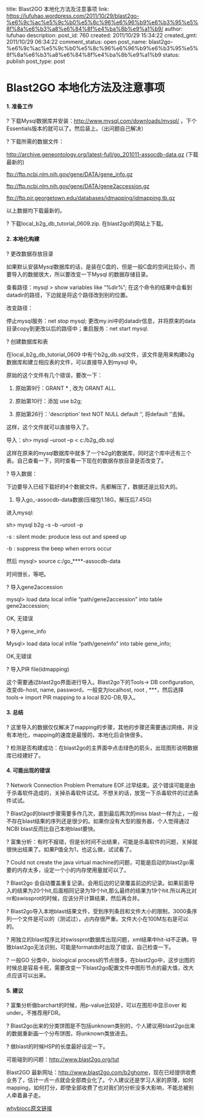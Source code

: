 title: Blast2GO 本地化方法及注意事项
link: https://lufuhao.wordpress.com/2011/10/29/blast2go-%e6%9c%ac%e5%9c%b0%e5%8c%96%e6%96%b9%e6%b3%95%e5%8f%8a%e6%b3%a8%e6%84%8f%e4%ba%8b%e9%a1%b9/
author: lufuhao
description: 
post_id: 760
created: 2011/10/29 15:34:22
created_gmt: 2011/10/29 06:34:22
comment_status: open
post_name: blast2go-%e6%9c%ac%e5%9c%b0%e5%8c%96%e6%96%b9%e6%b3%95%e5%8f%8a%e6%b3%a8%e6%84%8f%e4%ba%8b%e9%a1%b9
status: publish
post_type: post

# Blast2GO 本地化方法及注意事项

#### 1\. 准备工作

? 下载Mysql数据库并安装：<http://www.mysql.com/downloads/mysql/> 。下个Essentials版本的就可以了。然后装上。（出问题自己解决） 

? 下载所需的数据文件： 

http://archive.geneontology.org/latest-full/go_201011-assocdb-data.gz (下载最新的) 

ftp://ftp.ncbi.nlm.nih.gov/gene/DATA/gene_info.gz 

ftp://ftp.ncbi.nlm.nih.gov/gene/DATA/gene2accession.gz 

ftp://ftp.pir.georgetown.edu/databases/idmapping/idmapping.tb.gz 

以上数据均下载最新的。 

? 下载local_b2g_db_tutorial_0609.zip. 在blast2go的网站上下载。 

#### 2\. 本地化构建

? 更改数据存放目录 

如果默认安装Mysql数据库的话，是装在C盘的，但是一般C盘的空间比较小，而要导入的数据很大，所以要改变一下Mysql 的数据存储目录。 

查看路径：mysql > show variables like “%dir%”; 在这个命令的结果中会看到datadir的路径，下边就是将这个路径改到别的位置。 

改变路径： 

停止mysql服务：net stop mysql; 更改my.ini中的datadir信息，并将原来的data目录copy到更改以后的路径中；重启服务：net start mysql. 

? 创建数据库和表 

在local_b2g_db_tutorial_0609 中有个b2g_db.sql文件，该文件是用来构建b2g数据库和建立相应表的文件，可以直接导入到mysql 中。 

原始的这个文件有几个错误，要改一下： 

1) 原始第9行：GRANT * , 改为 GRANT ALL. 

2) 原始第10行：添加 use b2g; 

3) 原始第26行：’description’ text NOT NULL default ‘’, 将default ‘’去掉。 

这样，这个文件就可以直接导入了。 

导入：sh> mysql –uroot –p < c:/b2g_db.sql 

这样在原来的mysql数据库中就多了一个b2g的数据库，同时这个库中还有三个表。自己查看一下，同时查看一下现在的数据存放目录是否改变了。 

? 导入数据： 

下边要导入已经下载好的4个数据文件。先都解压了，数据还是比较大的。 

1) 导入go_<YYYYMM>-assocdb-data数据(压缩包1.18G，解压后7.45G) 

进入mysql: 

sh> mysql b2g –s –b –uroot –p 

-s : silent mode: produce less out and speed up 

-b : suppress the beep when errors occur 

然后 mysql> source c:/go_****-assocdb-data 

时间很长，等吧。 

? 导入gene2accession 

mysql> load data local infile “path/gene2accession” into table gene2accession; 

OK, 无错误 

? 导入gene_info 

Mysql> load data local infile “path/geneinfo” into table gene_info; 

OK,无错误 

? 导入PIR file(idmapping) 

这个需要通过blast2go界面进行导入。Blast2go下的Tools-> DB configuration, 改变db-host, name, password，一般变为localhost, root , ***，然后选择 tools-> import PIR mapping to a local B2G-DB,导入。 

#### 3\. 总结

? 这里导入的数据仅仅解决了mapping的步骤，其他的步骤还需要通过网络，并没有本地化，mapping的速度是最慢的，本地化后会快很多。 

? 检测是否构建成功：在blast2go的主界面中点击绿色的箭头，出现图形说明数据库已经建好了。 

#### 4\. 可能出现的错误

? Network Connection Problem Premature EOF.过早结束。这个错误可能是由于杀毒软件造成的，关掉杀毒软件试试。不想关的话，放宽一下杀毒软件的过滤条件试试。 

? Blast2go的blast步骤需要多作几次，直到最后两次的miss blast一样为止，一般不存在blast结果的序列还是很少的。如果你没有大型的服务器，个人觉得通过NCBI blast反而比自己本地blast要快。 

? 富集分析：有时不报错，但是长时间不出结果，可能是杀毒软件的问题，关掉就很快出结果了。如果P值全为1，也这么做，试试看了。 

? Could not create the java virtual machine的问题，可能是启动的blast2go需要的内存太多，设定一个小的内存使用量就可以了。 

? Blast2go 会自动覆盖重复记录。会用后边的记录覆盖前边的记录。如果前面导入的结果为20个hit,后面相同记录为19个hit,那么最终的结果为19个hit.所以再比对nr和swissprot的时候，应该分开计算结果，然后再合并。 

? Blast2go导入本地blast结果文件，受到序列条目和文件大小的限制，3000条序列一个文件是可以的（测试过），占内存很严重。文件大小在100M左右是可以的。 

? 用独立的blast程序比对swissprot数据库出现问题，xml结果中hit-id不正确，导致blast2go无法识别，可能是formatdb时出现了错误，自己检查一下。 

? 一般GO 分类中，biological process的节点很多，在blast2go中，这步出图的时候总是容易卡死，需要改变一下blast2go配置文件中图形节点的最大值，改大点应该可以出来。 

#### 5\. 建议

? 富集分析做barchart的时候，用p-value比较好，可以在图形中显示over 和under。不推荐用FDR。 

? Blast2go出来的分类饼图是不包括unknown类别的，个人建议用blast2go出来的数据重新画一个分布饼图，将unknown类放进去。 

? 做blast的时候HSP的长度最好设定一下。 

可能碰到的问题：http://www.blast2go.org/tut 

Blast2GO 最新网址：<http://www.blast2go.com/b2ghome>，现在已经提供收费业务了，估计一点一点就会全部商业化了。个人建议还是学习人家的原理，如何mapping，如何打分，即使全部收费了也对我们的分析没多大影响，不能总被别人牵着鼻子走。 

[whybiocc原文链接](http://whybiocc.blog.163.com/blog/static/580358972010102231246886/)